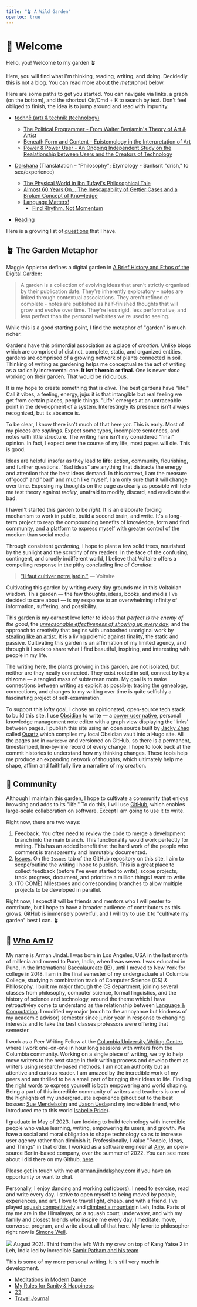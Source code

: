 ```yaml
---
title: "🪴 A Wild Garden"
opentoc: true
---
```


#  🌊 Welcome 

Hello, you! Welcome to my garden 🪴 

Here, you will find what I'm thinking, reading, writing, and doing. Decidedly this is not a blog. You can read more about the *meta*(phor) below.  

Here are some paths to get you started. You can navigate via links, a graph (on the bottom), and the shortcut Ctr/Cmd + K to search by text. Don't feel obliged to finish, the idea is to jump around and read with impunity.

-  [technē (art) & technik (technology)](https://en.wikipedia.org/wiki/Techne)
	-  [The Political Programmer - From Walter Benjamin's Theory of Art & Artist](digital-garden/The-Political-Programmer.md) 
	-  [Beneath Form and Content - Epistemology in the Interpretation of Art](digital-garden/Beyond-Form-Content.md)
	- [Power & Power User - An Ongoing Independent Study on the Realationship between Users and the Creators of Technology](digital-garden/Independent%20Study/Power%20&%20Power%20User%20-%20Prospectus.md)

-  [Darshana](https://en.wikipedia.org/wiki/Hindu_philosophy#:~:text=In%20Indian%20tradition%2C%20the%20word,authoritative%2C%20important%20source%20of%20knowledge.) (Translatation – "Philosophy"; Etymology - Sanksrit "drish," to see/experience)
	- [The Physical World in Ibn Tufayl's Philosophical Tale](digital-garden/Ibn-Tufayl.md)
	- [Almost 60 Years On... The Inescapability of Gettier Cases and a Broken Concept of Knowledge](digital-garden/The-Inescapability-of-Gettier%20Cases.md)
	- [Language Matters!](digital-garden/Language%20Matters.md)
		- [Find Rhythm. Not Momentum](digital-garden/Rhythm-Not-Momentum.md)
- [Reading](digital-garden/Reading%20&%20Books/Philosophy%20of%20Reading.md)


Here is a growing list of [questions](digital-garden/Questions.md) that I have.

## 🪴 The Garden Metaphor 

Maggie Appleton defines a digital garden in [A Brief History and Ethos of the Digital Garden](https://maggieappleton.com/garden-history):

> A garden is a collection of evolving ideas that aren't strictly organised by their publication date. They're inherently exploratory – notes are linked through contextual associations. They aren't refined or complete - notes are published as half-finished thoughts that will grow and evolve over time. They're less rigid, less performative, and less perfect than the personal websites we're used to seeing.

While this is a good starting point, I find the metaphor of "garden" is much richer.

Gardens have this primordial association as a place of *creation*. Unlike blogs which are comprised of distinct, complete, static, and organized entities, gardens are comprised of a growing network of plants connected in soil. Thinking of writing as gardening helps me conceptualize the act of writing as a radically incremental one. **It isn't heroic or final.**  One is never *done* working on their garden. That would be ridiculous. 

It is my hope to create something that is *alive*. The best gardens have "life." Call it vibes, a feeling, energy, juju: it is that intangible but real feeling we get from certain  places, people things. "Life" emerges at an untraceable point in the development of a system. Interestingly its presence isn't always recognized, but its absence is. 

To be clear, I know there isn't much of that here *yet*. This is early. Most of my pieces are *saplings.* Expect some typos, incomplete sentences, and notes with little structure. The writing here isn't my considered "final" opinion. In fact, I expect over the course of my life, most pages will die. This is good. 

Ideas are helpful insofar as they lead to **life**: action, community, flourishing, and further questions. "Bad ideas" are anything that distracts the energy and attention that the best ideas demand. In this context, I am the measure of"good" and "bad" and much like myself, I am only sure that it will change over time. Exposing my thoughts on the page as clearly as possible will help me test theory against *reality*, unafraid to modify, discard, and eradicate the bad.

I haven't started this garden to be *right*. It is an elaborate forcing mechanism to work in public, build a second brain, and write.  It's a long-term project to reap the compounding benefits of knowledge, form and find community, and a platform to express myself with greater control of the medium than social media. 

Through consistent *gardening*, I hope to plant a few solid trees, nourished by the sunlight and the scrutiny of my readers. In the face of the confusing, contingent, and cruelly indifferent world, I believe that Voltaire offers a compelling response in the pithy concluding line of *Candide*: 

> [ "Il faut cultiver notre jardin."](https://www.theschooloflife.com/article/cultivate-own-garden-voltaire/)  — Voltaire

Cultivating this garden by writing every day grounds me in this Voltairian wisdom. This garden — the few thoughts, ideas, books, and media I've decided to care about — is my response to an overwhelming infinity of information, suffering, and possibility.

This garden is my earnest love letter to ideas that *perfect is the enemy of the good*, the *[unreasonable effectiveness of showing up every day](https://typesense.org/blog/the-unreasonable-effectiveness-of-just-showing-up-everyday/)*, and the approach to creativity that begins with unabashed unoriginal work by [stealing like an artist](https://en.wikipedia.org/wiki/Steal_Like_an_Artist). It is a living polemic against finality, the static and passive. Cultivating this garden is an affirmation of my limited agency, and through it I seek to share what I find beautiful, inspiring, and interesting with people in my life. 

The writing here, the plants growing in this garden, are not isolated, but neither are they neatly connected. They exist rooted in soil, connect by by a rhizome — a tangled mass of subterrean  roots. My goal is to make connections between writing as explicit as possible: tracing the genealogy, connections, and changes to my writing over time is quite selfishly a fascinating project of self-examination.

To support this lofty goal, I chose an opinionated, open-source tech stack to build this site. I use [Obsidian](https://obsidian.md/) to write — a [power user native](digital-garden/Independent%20Study/Power%20&%20Power%20User%20-%20Prospectus.md), personal knowledge management note editor with a graph view displaying the 'links' between pages. I publish this site using an open source built by [Jacky Zhao](https://jzhao.xyz/) called [Quartz](https://github.com/jackyzha0/quartz#quartz) which compiles my local Obsidian vault into a Hugo site. All the pages are in `markdown` and versioned on GitHub, so there is a permanent, timestamped, line-by-line record of every change. I hope to look back at the commit histories to understand how my thinking changes. These tools help me produce an expanding network of thoughts, which ultimately help me shape, affirm and faithfully **live** a narrative of my creation. 


## 🚀 Community 
Although I maintain this garden, I hope to cultivate a community that enjoys browsing and adds to its "life."  To do this, I will use [GitHub](https://github.com/armanjindal/armanjindal.github.io), which enables large-scale collaboration on software. Except I am going to use it to write. 

Right now, there are two ways:
1. Feedback. You often need to review the code to merge a development branch into the main branch. This functionality would work perfectly for writing. This has an added benefit that the hard work of the people who comment is transparently and immutably documented. 
2. [Issues](https://github.com/armanjindal/armanjindal.github.io/issues). On the `Issues` tab of the GitHub repository on this site, I aim to scope/outline the writing I hope to publish. This is a great place to collect feedback (before I've even started to write), scope projects, track progress, document, and prioritize a million things I want to write. 
3. (TO COME) Milestones and corresponding branches to allow multiple projects to be developed in parallel. 

Right now, I expect it will be friends and mentors who I will pester to contribute, but I hope to have a broader audience of contributors as this grows. GitHub is immensely powerful, and I will try to use it to "cultivate my garden" best I can. 🪴


## 🧐 [Who Am I?](https://youtu.be/fR5-x7v7UkE?t=37) 

My name is Arman Jindal. I was born in Los Angeles, USA in the last month of millenia and moved to Pune, India, when I was seven. I was educated in Pune, in the International Baccalaureate (IB), until I moved to New York for college in 2018. I am in the final semester of my undergraduate at Columbia College, studying a combination track of Computer Science (CS) & Philosophy. I built my major through the CS department, joining several classes from philosophy, computer science, formal linguistics, and the history of science and technology, around the theme which I have retroactivley come to understand as the relationship between [Language & Computation](digital-garden/College%20-%20Language%20&%20Computation.md). I modified my major (much to the annoyance but kindness of my academic advisor) semester since junior year in response to changing interests and to take the best classes professors were offering that semester. 

I work as a Peer Writing Fellow at the [Columbia University Writing Center](https://www.college.columbia.edu/core/node/4083), where I work one-on-one in hour long sessions with writers from the Columbia community. Working on a single piece of writing, we try to help move writers to the next stage in their writing process and develop them as writers using research-based methods. I am not an authority but an attentive and curious reader. I am amazed by the incredible work of my peers and am thrilled to be a small part of bringing their ideas to life. Finding [the right words](digital-garden/Jugaad%20and%20the%20Power%20of%20the%20Right%20Word.md) to express yourself is both empowering and world shaping. Being a part of this incredible community of writers and teachers is one of the highlights of my undergraduate experience (shout out to the best bosses: [Sue Mendelsohn](https://english.columbia.edu/content/sue-mendelsohn) and [Jason Ueda](https://www.college.columbia.edu/core/uwp/writing-center/consultants#JasonU)and my incredible friend, who introduced me to this world [Isabelle Pride](https://www.linkedin.com/in/isabellepride/)).

I graduate in May of 2023. I am looking to build technology with incredible people who value learning, writing, empowering its users, and growth. We have a social and moral obligation to shape technology so as to increase user agency rather than diminish it.  Professionally, I value "People, Ideas, and Things" in that order. I worked as a software engineer at [Airy](https://airy.co/), an open-source Berlin-based company, over the summer of 2022. You can see more about I did there on my Github, [here](https://github.com/airyhq/airy/pulls?q=is%3Aclosed+author%3Aarmanjindal). 

Please get in touch with me at arman.jindal@hey.com if you have an opportunity or want to chat. 

Personally, I enjoy dancing and working out(doors). I need to exercise, read and write every day. I strive to open myself to being moved by people, experiences, and art. I love to travel light, cheap, and with a friend. I've played [squash competitively](https://www.youtube.com/watch?v=BZ3n9XHfAy8&t=1575s) and [climbed a mountain](https://adventure-pulse.com/mountaineering/kang-yatse-2)in Leh, India. Parts of my me are in the Himalayas, on a squash court, underwater, and with my family and closest friends who inspire me every day.  I meditate, move, converse, program, and write about all of that here. My favorite philosopher right now is [Simone Weil](https://en.wikipedia.org/wiki/Simone_Weil).


![](Kang%20Yatse.jpg)
August 2021. Third from the left: With my crew on top of Kang Yatse 2 in Leh, India led by incredible [Samir Patham and his team](https://adventure-pulse.com/)

This is some of my more personal writing. It is still very much in development. 

- [Meditations in Modern Dance](digital-garden/Meditations%20on%20Modern%20Dance.md)
- [My Rules for Sanity & Happiness](digital-garden/Personal/My%20Rules%20for%20Sanity%20&%20Happiness.md)
- [23](private/23.md)
- [Travel Journal](Travel)

